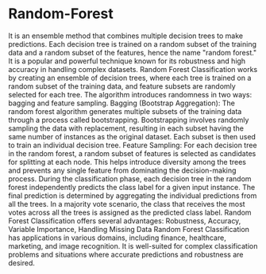 # Random-Forest
 It is an ensemble method that combines multiple decision trees to make predictions. Each decision tree is trained on a random subset of the training data and a random subset of the features, hence the name "random forest."
It is a popular and powerful technique known for its robustness and high accuracy in handling complex datasets.
Random Forest Classification works by creating an ensemble of decision trees, where each tree is trained on a random subset of the training data, and feature subsets are randomly selected for each tree. The algorithm introduces randomness in two ways: bagging and feature sampling.
Bagging (Bootstrap Aggregation): The random forest algorithm generates multiple subsets of the training data through a process called bootstrapping. Bootstrapping involves randomly sampling the data with replacement, resulting in each subset having the same number of instances as the original dataset. Each subset is then used to train an individual decision tree.
Feature Sampling: For each decision tree in the random forest, a random subset of features is selected as candidates for splitting at each node. This helps introduce diversity among the trees and prevents any single feature from dominating the decision-making process.
During the classification phase, each decision tree in the random forest independently predicts the class label for a given input instance. The final prediction is determined by aggregating the individual predictions from all the trees. In a majority vote scenario, the class that receives the most votes across all the trees is assigned as the predicted class label.
Random Forest Classification offers several advantages: Robustness, Accuracy, Variable Importance, Handling Missing Data
Random Forest Classification has applications in various domains, including finance, healthcare, marketing, and image recognition. It is well-suited for complex classification problems and situations where accurate predictions and robustness are desired.
